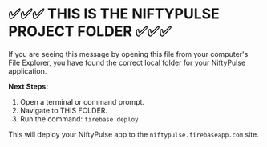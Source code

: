 # ✅✅✅ THIS IS THE NIFTYPULSE PROJECT FOLDER ✅✅✅

If you are seeing this message by opening this file from your computer's File Explorer, you have found the correct local folder for your NiftyPulse application.

**Next Steps:**

1.  Open a terminal or command prompt.
2.  Navigate to THIS FOLDER.
3.  Run the command: `firebase deploy`

This will deploy your NiftyPulse app to the `niftypulse.firebaseapp.com` site.
